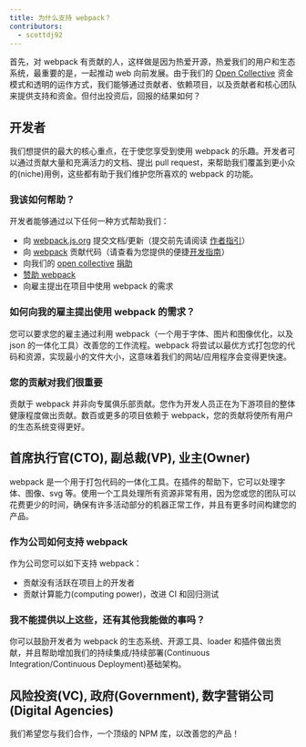 ```yaml
---
title: 为什么支持 webpack？
contributors:
  - scottdj92
---
```


首先，对 webpack 有贡献的人，这样做是因为热爱开源，热爱我们的用户和生态系统，最重要的是，一起推动 web 向前发展。由于我们的 [Open Collective](http://opencollective.com/webpack) 资金模式和透明的运作方式，我们能够通过贡献者、依赖项目，以及贡献者和核心团队来提供支持和资金。但付出投资后，回报的结果如何？


## 开发者

我们想提供的最大的核心重点，在于使您享受到使用 webpack 的乐趣。开发者可以通过贡献大量和充满活力的文档、提出 pull request，来帮助我们覆盖到更小众的(niche)用例，这些都有助于我们维护您所喜欢的 webpack 的功能。


### 我该如何帮助？

开发者能够通过以下任何一种方式帮助我们：

*   向 [webpack.js.org](https://github.com/webpack/webpack.js.org) 提交文档/更新（提交前先请阅读 [作者指引](/writers-guide)）
*   向 [webpack](https://github.com/webpack/webpack) 贡献代码（请查看为您提供的便捷[开发指南](/development/)）
*   向我们的 [open collective](https://opencollective.com/webpack) [捐助](https://opencollective.com/webpack/donate)
*   [赞助 webpack](https://opencollective.com/webpack#support)
*   向雇主提出在项目中使用 webpack 的需求


### 如何向我的雇主提出使用 webpack 的需求？

您可以要求您的雇主通过利用 webpack（一个用于字体、图片和图像优化，以及 json 的一体化工具）改善您的工作流程。webpack 将尝试以最优方式打包您的代码和资源，实现最小的文件大小，这意味着我们的网站/应用程序会变得更快速。


### 您的贡献对我们很重要

贡献于 webpack 并非向专属俱乐部贡献。您作为开发人员正在为下游项目的整体健康程度做出贡献。数百或更多的项目依赖于 webpack，您的贡献将使所有用户的生态系统变得更好。


## 首席执行官(CTO), 副总裁(VP), 业主(Owner)

<!-- ### You Can Help Too!
(Add slides here regarding monetary value/dev time/tooling) -->

webpack 是一个用于打包代码的一体化工具。在插件的帮助下，它可以处理字体、图像、svg 等。使用一个工具处理所有资源非常有用，因为您或您的团队可以花费更少的时间，确保有许多活动部分的机器正常工作，并且有更多时间构建您的产品。


### 作为公司如何支持 webpack

作为公司您可以如下支持 webpack：

*   贡献没有活跃在项目上的开发者
*   贡献计算能力(computing power)，改进 CI 和回归测试


### 我不能提供以上这些，还有其他我能做的事吗？

你可以鼓励开发者为 webpack 的生态系统、开源工具、loader 和插件做出贡献，并且帮助增加我们的持续集成/持续部署(Continuous Integration/Continuous Deployment)基础架构。


## 风险投资(VC), 政府(Government), 数字营销公司(Digital Agencies)
我们希望您与我们合作，一个顶级的 NPM 库，以改善您的产品！

<!--
### Sales Pitch
(add slides here)
-->
